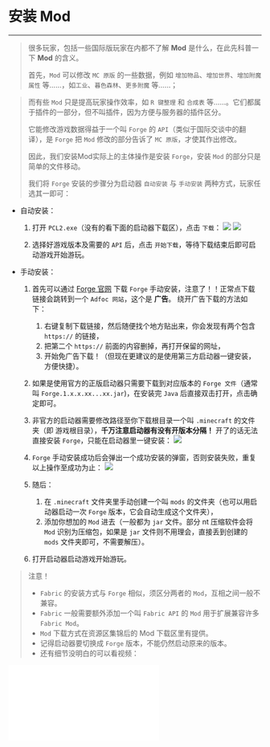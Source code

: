 # 安装 Mod

---

> 很多玩家，包括一些国际版玩家在内都不了解 **Mod** 是什么，在此先科普一下 **Mod** 的含义。
>
> 首先，`Mod` 可以修改 `MC 原版` 的一些数据，例如 `增加物品`、`增加世界`、`增加附魔属性` 等……，如`工业`、`暮色森林`、`更多附魔` 等……；

> 而有些 `Mod` 只是提高玩家操作效率，如 `R 键整理` 和 `合成表` 等……。它们都属于插件的一部分，但不叫插件，因为方便与服务器的插件区分。
>
> 它能修改游戏数据得益于一个叫 `Forge` 的 `API`（类似于国际交谈中的翻译），是 `Forge` 把 `Mod` 修改的部分告诉了 `MC 原版`，才使其作出修改。
>
> 因此，我们安装Mod实际上的主体操作是安装 `Forge`，安装 `Mod` 的部分只是简单的文件移动。
>
> 我们将 `Forge` 安装的步骤分为启动器 `自动安装` 与 `手动安装` 两种方式，玩家任选其一即可：

- 自动安装：

    1. 打开 `PCL2.exe`（没有的看下面的启动器下载区），点击 `下载`：
       ![](https://help.skiesworld.com/images/%E5%AE%89%E8%A3%85forge-1.png)
       ![](https://help.skiesworld.com/images/%E5%AE%89%E8%A3%85forge-2.png)

    2. 选择好游戏版本及需要的 `API` 后，点击 `开始下载`，等待下载结束后即可启动游戏开始游玩。


- 手动安装：

    1. 首先可以通过 [Forge 官网](http://files.minecraftforge.net/) 下载 `Forge` 手动安装，注意了！！正常点下载链接会跳转到一个 `Adfoc 网站`，这个是 **广告**。 绕开广告下载的方法如下：

        1. 右键复制下载链接，然后随便找个地方贴出来，你会发现有两个包含 `https://` 的链接，
        2. 把第二个 `https://` 前面的内容删掉，再打开保留的网址，
        3. 开始免广告下载！（但现在更建议的是使用第三方启动器一键安装，方便快捷）。
       
    2. 如果是使用官方的正版启动器只需要下载到对应版本的 `Forge 文件`（通常叫 `Forge.1.x.x.xx...xx.jar`)，在安装完 `Java` 后直接双击打开，点击确定即可。

    3. 非官方的启动器需要修改路径至你下载根目录一个叫 `.minecraft` 的文件夹（即 游戏根目录），**千万注意启动器有没有开版本分隔！** 开了的话无法直接安装 `Forge`，只能在启动器里一键安装：
       ![](https://help.skiesworld.com/images/Forge-1.png)

    4. `Forge` 手动安装成功后会弹出一个成功安装的弹窗，否则安装失败，重复以上操作至成功为止：
       ![](https://help.skiesworld.com/images/Forge-2.png)

    5. 随后：

        1. 在 `.minecraft` 文件夹里手动创建一个叫 `mods` 的文件夹（也可以用启动器启动一次 `Forge` 版本，它会自动生成这个文件夹），
        2. 添加你想加的 `Mod` 进去（一般都为 `jar` 文件。部分 nt 压缩软件会将 `Mod` 识别为压缩包，如果是 `jar` 文件则不用理会，直接丢到创建的 `mods` 文件夹即可，不需要解压）。
      
    6. 打开启动器启动游戏开始游玩。

> 注意！
>
> - `Fabric` 的安装方式与 `Forge` 相似，须区分两者的 `Mod`，互相之间一般不兼容。
> - `Fabric` 一般需要额外添加一个叫 `Fabric API` 的 `Mod` 用于扩展兼容许多 `Fabric Mod`。
> - `Mod` 下载方式在资源区集锦后的 Mod 下载区里有提供。
> - 记得启动器要切换成 `Forge` 版本，不能仍然启动原来的版本。
> - 还有细节没明白的可以看视频：

<iframe src="//player.bilibili.com/player.html?bvid=BV1z7411E7Pd&cid=152951260&page=1" scrolling="no" border="0" frameborder="no" framespacing="0"></iframe>
